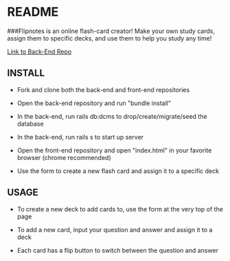 # README

###Flipnotes is an online flash-card creator! Make your own study cards, assign them to specific decks, and use them to help you study any time!

[Link to Back-End Repo](https://github.com/paulsvh/flipnotes_project_cakend "FlipNotes Back-End")

## INSTALL

* Fork and clone both the back-end and front-end repositories

* Open the back-end repository and run "bundle install"

* In the back-end, run rails db:dcms to drop/create/migrate/seed the database

* In the back-end, run rails s to start up server

* Open the front-end repository and open "index.html" in your favorite browser (chrome recommended)

* Use the form to create a new flash card and assign it to a specific deck

## USAGE

* To create a new deck to add cards to, use the form at the very top of the page

* To add a new card, input your question and answer and assign it to a deck

* Each card has a flip button to switch between the question and answer
